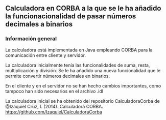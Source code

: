 ## Calculadora en CORBA a la que se le ha añadido la funcionacionalidad de pasar números decimales a binarios



### Información general

La calculadora está implementada en Java empleando CORBA para la comunicación entre cliente y servidor.

La calculadora inicialmente tenía las funcionalidades de suma, resta, multiplicación y división. Se le ha añadido una nueva
funcionalidad que le permite convertir números decimales en binarios.

En el cliente y en el servidor no se han hecho cambios importantes, como tampoco han sido necesarios en el archivo .idl

La calculadora inicial se ha obtenido del repositorio CalculadoraCorba de @Izaquiel
Cruz, I. (2014). Calculadora CORBA. https://github.com/Izaquiel/CalculadoraCorba
